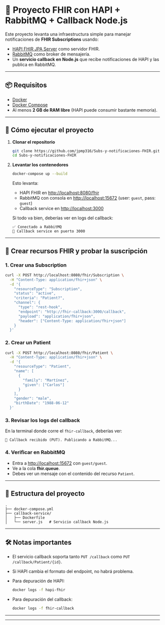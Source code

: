 


# 📘 Proyecto FHIR con HAPI + RabbitMQ + Callback Node.js

Este proyecto levanta una infraestructura simple para manejar notificaciones de **FHIR Subscriptions** usando:

* [HAPI FHIR JPA Server](https://hapifhir.io) como servidor FHIR.
* [RabbitMQ](https://www.rabbitmq.com/) como broker de mensajería.
* Un **servicio callback en Node.js** que recibe notificaciones de HAPI y las publica en RabbitMQ.

---

## 📦 Requisitos

* [Docker](https://www.docker.com/get-started)
* [Docker Compose](https://docs.docker.com/compose/install/)
* Al menos **2 GB de RAM libre** (HAPI puede consumir bastante memoria).

---

## 🚀 Cómo ejecutar el proyecto

1. **Clonar el repositorio**

   ```bash
   git clone https://github.com/jpmp316/Subs-y-notificaciones-FHIR.git
   cd Subs-y-notificaciones-FHIR
   ```

2. **Levantar los contenedores**

   ```bash
   docker-compose up --build
   ```

   Esto levanta:

   * HAPI FHIR en [http://localhost:8080/fhir](http://localhost:8080/fhir)
   * RabbitMQ con consola en [http://localhost:15672](http://localhost:15672) (user: `guest`, pass: `guest`)
   * Callback service en [http://localhost:3000](http://localhost:3000)

   Si todo va bien, deberías ver en logs del callback:

   ```
   ✅ Conectado a RabbitMQ
   🚀 Callback service en puerto 3000
   ```

---

## 🏥 Crear recursos FHIR y probar la suscripción

### 1. Crear una **Subscription**

```bash
curl -X POST http://localhost:8080/fhir/Subscription \
  -H "Content-Type: application/fhir+json" \
  -d '{
    "resourceType": "Subscription",
    "status": "active",
    "criteria": "Patient?",
    "channel": {
      "type": "rest-hook",
      "endpoint": "http://fhir-callback:3000/callback",
      "payload": "application/fhir+json",
      "header": ["Content-Type: application/fhir+json"]
    }
  }'
```

### 2. Crear un **Patient**

```bash
curl -X POST http://localhost:8080/fhir/Patient \
  -H "Content-Type: application/fhir+json" \
  -d '{
    "resourceType": "Patient",
    "name": [
      {
        "family": "Martínez",
        "given": ["Carlos"]
      }
    ],
    "gender": "male",
    "birthDate": "1988-06-12"
  }'
```

### 3. Revisar los logs del callback

En la terminal donde corre el `fhir-callback`, deberías ver:

```
📩 Callback recibido (PUT). Publicando a RabbitMQ...
```

### 4. Verificar en RabbitMQ

* Entra a [http://localhost:15672](http://localhost:15672) con `guest/guest`.
* Ve a la cola **fhir.queue**.
* Debes ver un mensaje con el contenido del recurso `Patient`.

---

## 📂 Estructura del proyecto

```
.
├── docker-compose.yml
├── callback-service/
│   ├── Dockerfile
│   └── server.js   # Servicio callback Node.js
```

---

## 🛠️ Notas importantes

* El servicio callback soporta tanto `PUT /callback` como `PUT /callback/Patient/{id}`.
* Si HAPI cambia el formato del endpoint, no habrá problema.
* Para depuración de HAPI:

  ```bash
  docker logs -f hapi-fhir
  ```
* Para depuración del callback:

  ```bash
  docker logs -f fhir-callback
  ```

---



---

